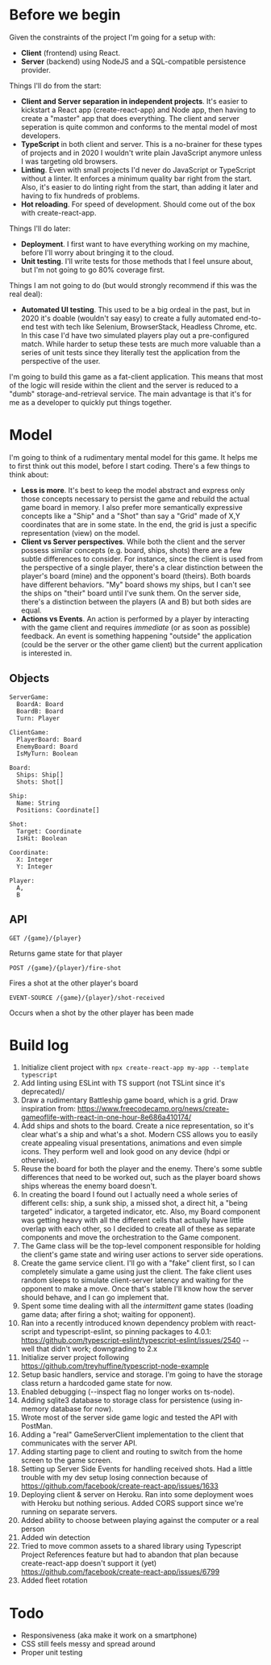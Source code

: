 # Before we begin

Given the constraints of the project I'm going for a setup with:
* **Client** (frontend) using React.
* **Server** (backend) using NodeJS and a SQL-compatible persistence provider.

Things I'll do from the start:
* **Client and Server separation in independent projects**. It's easier to kickstart a React app (create-react-app) and Node app, then having to create a "master" app that does everything. The client and server seperation is quite common and conforms to the mental model of most developers.
* **TypeScript** in both client and server. This is a no-brainer for these types of projects and in 2020 I wouldn't write plain JavaScript anymore unless I was targeting old browsers.
* **Linting**. Even with small projects I'd never do JavaScript or TypeScript without a linter. It enforces a minimum quality bar right from the start. Also, it's easier to do linting right from the start, than adding it later and having to fix hundreds of problems.
* **Hot reloading**. For speed of development. Should come out of the box with create-react-app.

Things I'll do later:
* **Deployment**. I first want to have everything working on my machine, before I'll worry about bringing it to the cloud.
* **Unit testing**. I'll write tests for those methods that I feel unsure about, but I'm not going to go 80% coverage first. 

Things I am not going to do (but would strongly recommend if this was the real deal):
* **Automated UI testing**. This used to be a big ordeal in the past, but in 2020 it's doable (wouldn't say easy) to create a fully automated end-to-end test with tech like Selenium, BrowserStack, Headless Chrome, etc. In this case I'd have two simulated players play out a pre-configured match. While harder to setup these tests are much more valuable than a series of unit tests since they literally test the application from the perspective of the user.

I'm going to build this game as a fat-client application. This means that most of the logic will reside within the client and the server is reduced to a "dumb" storage-and-retrieval service. The main advantage is that it's for me as a developer to quickly put things together.

# Model

I'm going to think of a rudimentary mental model for this game. It helps me to first think out this model, before I start coding. There's a few things to think about:
* **Less is more**. It's best to keep the model abstract and express only those concepts necessary to persist the game and rebuild the actual game board in memory. I also prefer more semantically expressive concepts like a "Ship" and a "Shot" than say a "Grid" made of X,Y coordinates that are in some state. In the end, the grid is just a specific representation (view) on the model. 
* **Client vs Server perspectives**. While both the client and the server possess similar concepts (e.g. board, ships, shots) there are a few subtle differences to consider. For instance, since the client is used from the perspective of a single player, there's a clear distinction between the player's board (mine) and the opponent's board (theirs). Both boards have different behaviors. "My" board shows my ships, but I can't see the ships on "their" board until I've sunk them. On the server side, there's a distinction between the players (A and B) but both sides are equal.
* **Actions vs Events**. An action is performed by a player by interacting with the game client and requires *immediate* (or as soon as possible) feedback. An event is something happening "outside" the application (could be the server or the other game client) but the current application is interested in. 

## Objects

```
ServerGame:
  BoardA: Board
  BoardB: Board
  Turn: Player
  
ClientGame:
  PlayerBoard: Board
  EnemyBoard: Board
  IsMyTurn: Boolean
  
Board:
  Ships: Ship[]
  Shots: Shot[]
  
Ship:
  Name: String
  Positions: Coordinate[]
  
Shot:
  Target: Coordinate
  IsHit: Boolean
  
Coordinate:
  X: Integer
  Y: Integer
  
Player:
  A,
  B
```

## API

`GET /{game}/{player}`

Returns game state for that player

`POST /{game}/{player}/fire-shot`

Fires a shot at the other player's board

`EVENT-SOURCE /{game}/{player}/shot-received`

Occurs when a shot by the other player has been made

# Build log

1. Initialize client project with `npx create-react-app my-app --template typescript`
2. Add linting using ESLint with TS support (not TSLint since it's deprecated)/
3. Draw a rudimentary Battleship game board, which is a grid. Draw inspiration from: https://www.freecodecamp.org/news/create-gameoflife-with-react-in-one-hour-8e686a410174/
4. Add ships and shots to the board. Create a nice representation, so it's clear what's a ship and what's a shot. Modern CSS allows you to easily create appealing visual presentations, animations and even simple icons. They perform well and look good on any device (hdpi or otherwise).
5. Reuse the board for both the player and the enemy. There's some subtle differences that need to be worked out, such as the player board shows ships whereas the enemy board doesn't.
6. In creating the board I found out I actually need a whole series of different cells: ship, a sunk ship, a missed shot, a direct hit, a "being targeted" indicator, a targeted indicator, etc. Also, my Board component was getting heavy with all the different cells that actually have little overlap with each other, so I decided to create all of these as separate components and move the orchestration to the Game component. 
7. The Game class will be the top-level component responsible for holding the client's game state and wiring user actions to server side operations.
8. Create the game service client. I'll go with a "fake" client first, so I can completely simulate a game using just the client. The fake client uses random sleeps to simulate client-server latency and waiting for the opponent to make a move. Once that's stable I'll know how the server should behave, and I can go implement that. 
9. Spent some time dealing with all the *intermittent* game states (loading game data; after firing a shot; waiting for opponent).
10. Ran into a recently introduced known dependency problem with react-script and typescript-eslint, so pinning packages to 4.0.1: https://github.com/typescript-eslint/typescript-eslint/issues/2540 -- well that didn't work; downgrading to 2.x
11. Initialize server project following https://github.com/treyhuffine/typescript-node-example
12. Setup basic handlers, service and storage. I'm going to have the storage class return a hardcoded game state for now.
13. Enabled debugging (--inspect flag no longer works on ts-node).
14. Adding sqlite3 database to storage class for persistence (using in-memory database for now).
15. Wrote most of the server side game logic and tested the API with PostMan.
16. Adding a "real" GameServerClient implementation to the client that communicates with the server API.
17. Adding starting page to client and routing to switch from the home screen to the game screen.
18. Setting up Server Side Events for handling received shots. Had a little trouble with my dev setup losing connection because of https://github.com/facebook/create-react-app/issues/1633
19. Deploying client & server on Heroku. Ran into some deployment woes with Heroku but nothing serious. Added CORS support since we're running on separate servers.
20. Added ability to choose between playing against the computer or a real person
21. Added win detection 
22. Tried to move common assets to a shared library using Typescript Project References feature but had to abandon that plan because create-react-app doesn't support it (yet) https://github.com/facebook/create-react-app/issues/6799
23. Added fleet rotation

# Todo
* Responsiveness (aka make it work on a smartphone)
* CSS still feels messy and spread around
* Proper unit testing
